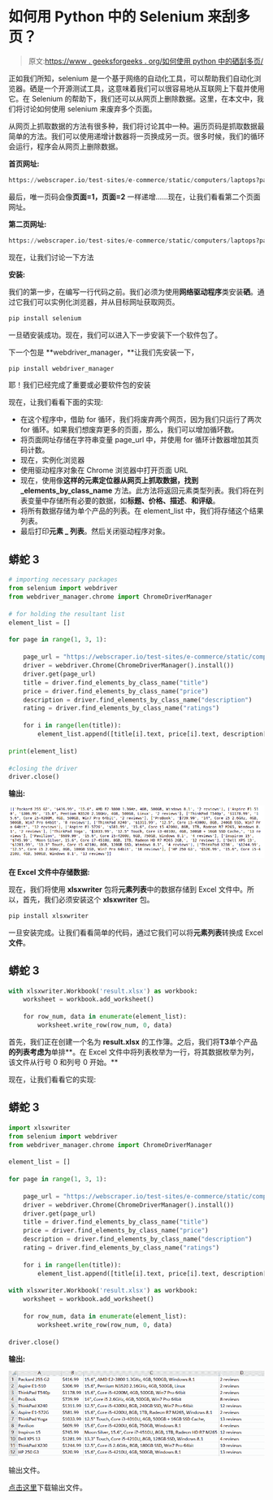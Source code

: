 # 如何用 Python 中的 Selenium 来刮多页？

> 原文:[https://www . geeksforgeeks . org/如何使用 python 中的硒刮多页/](https://www.geeksforgeeks.org/how-to-scrape-multiple-pages-using-selenium-in-python/)

正如我们所知，selenium 是一个基于网络的自动化工具，可以帮助我们自动化浏览器。硒是一个开源测试工具，这意味着我们可以很容易地从互联网上下载并使用它。在 Selenium 的帮助下，我们还可以从网页上删除数据。这里，在本文中，我们将讨论如何使用 selenium 来废弃多个页面。

从网页上抓取数据的方法有很多种，我们将讨论其中一种。遍历页码是抓取数据最简单的方法。我们可以使用递增计数器将一页换成另一页。很多时候，我们的循环会运行，程序会从网页上删除数据。

**首页网址:**

```py
https://webscraper.io/test-sites/e-commerce/static/computers/laptops?page=1
```

最后，唯一页码会像**页面=1，页面=2** 一样递增……现在，让我们看看第二个页面网址。

**第二页网址:**

```py
https://webscraper.io/test-sites/e-commerce/static/computers/laptops?page=2
```

现在，让我们讨论一下方法

**安装:**

我们的第一步，在编写一行代码之前。我们必须为使用**网络驱动程序**类安装**硒**。通过它我们可以实例化浏览器，并从目标网址获取网页。

```py
pip install selenium
```

一旦硒安装成功。现在，我们可以进入下一步安装下一个软件包了。

下一个包是 **webdriver_manager，**让我们先安装一下，

```py
pip install webdriver_manager
```

耶！我们已经完成了重要或必要软件包的安装

现在，让我们看看下面的实现:

*   在这个程序中，借助 for 循环，我们将废弃两个网页，因为我们只运行了两次 for 循环。如果我们想废弃更多的页面，那么，我们可以增加循环数。
*   将页面网址存储在字符串变量 page_url 中，并使用 for 循环计数器增加其页码计数。
*   现在，实例化浏览器
*   使用驱动程序对象在 Chrome 浏览器中打开页面 URL
*   现在，使用像**这样的元素定位器从网页上抓取数据，找到 _elements_by_class_name** 方法。此方法将返回元素类型列表。我们将在列表变量中存储所有必要的数据，如**标题、价格、描述**、**和评级**。
*   将所有数据存储为单个产品的列表。在 element_list 中，我们将存储这个结果列表。
*   最后打印**元素 _ 列表**。然后关闭驱动程序对象。

## 蟒蛇 3

```py
# importing necessary packages
from selenium import webdriver
from webdriver_manager.chrome import ChromeDriverManager

# for holding the resultant list
element_list = []

for page in range(1, 3, 1):

    page_url = "https://webscraper.io/test-sites/e-commerce/static/computers/laptops?page=" + str(page)
    driver = webdriver.Chrome(ChromeDriverManager().install())
    driver.get(page_url)
    title = driver.find_elements_by_class_name("title")
    price = driver.find_elements_by_class_name("price")
    description = driver.find_elements_by_class_name("description")
    rating = driver.find_elements_by_class_name("ratings")

    for i in range(len(title)):
        element_list.append([title[i].text, price[i].text, description[i].text, rating[i].text])

print(element_list)

#closing the driver
driver.close()
```

**输出:**

![](img/d5e3e2f0d7141f823bd6695a5fb68e01.png)

**在 Excel 文件中存储数据:**

现在，我们将使用 **xlsxwriter** 包将**元素列表**中的数据存储到 Excel 文件中。所以，首先，我们必须安装这个 **xlsxwriter** 包。

```py
pip install xlsxwriter
```

一旦安装完成。让我们看看简单的代码，通过它我们可以将**元素列表**转换成 Excel **文件**。

## 蟒蛇 3

```py
with xlsxwriter.Workbook('result.xlsx') as workbook:
    worksheet = workbook.add_worksheet()

    for row_num, data in enumerate(element_list):
        worksheet.write_row(row_num, 0, data)
```

首先，我们正在创建一个名为 **result.xlsx** 的工作簿。之后，我们将**T3**单个产品**的列表考虑为**单排**。在 Excel 文件中将列表枚举为一行，将其数据枚举为列，该文件从行号 0 和列号 0 开始。**

现在，让我们看看它的实现:

## 蟒蛇 3

```py
import xlsxwriter
from selenium import webdriver
from webdriver_manager.chrome import ChromeDriverManager

element_list = []

for page in range(1, 3, 1):

    page_url = "https://webscraper.io/test-sites/e-commerce/static/computers/laptops?page=" + str(page)
    driver = webdriver.Chrome(ChromeDriverManager().install())
    driver.get(page_url)
    title = driver.find_elements_by_class_name("title")
    price = driver.find_elements_by_class_name("price")
    description = driver.find_elements_by_class_name("description")
    rating = driver.find_elements_by_class_name("ratings")

    for i in range(len(title)):
        element_list.append([title[i].text, price[i].text, description[i].text, rating[i].text])

with xlsxwriter.Workbook('result.xlsx') as workbook:
    worksheet = workbook.add_worksheet()

    for row_num, data in enumerate(element_list):
        worksheet.write_row(row_num, 0, data)

driver.close()
```

**输出:**

![](img/4cd52ea5d207b3b70929aadfc591c3e3.png)

输出文件。

[点击这里](https://drive.google.com/file/d/1ASaTu3DYZ51xQNtf4GIU2yq_wgS1Ja8T/view?usp=sharing)下载输出文件。